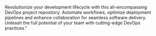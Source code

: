 Revolutionize your development lifecycle with this all-encompassing DevOps project repository. Automate workflows, optimize deployment pipelines and enhance collaboration for seamless software delivery. Unleash the full potential of your team with cutting-edge DevOps practices."
